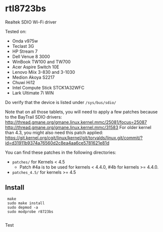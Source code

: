 # rtl8723bs
Realtek SDIO Wi-Fi driver

Tested on:
- Onda v975w
- Teclast 3G
- HP Stream 7
- Dell Venue 8 3000
- WinBook TW100 and TW700
- Acer Aspire Switch 10E
- Lenovo Miix 3-830 and 3-1030
- Medion Akoya S2217
- Chuwi Hi12
- Intel Compute Stick STCK1A32WFC
- Lark Ultimate 7i WIN

Do verify that the device is listed under ```/sys/bus/sdio/```

Note that on all those tablets, you will need to apply a few patches because
to the BayTrail SDIO drivers:
http://thread.gmane.org/gmane.linux.kernel.mmc/25081/focus=25087
http://thread.gmane.org/gmane.linux.kernel.mmc/31583
For older kernel than 4.3, you might also need this patch applied:
https://git.kernel.org/cgit/linux/kernel/git/torvalds/linux.git/commit/?id=d31911b9374a76560d2c8ea4aa6ce5781621e81d

You can find these patches in the following directories:
- `patches/` for Kernels < 4.5
  - Patch #4a is to be used for kernels < 4.4.0, #4b for kernels >= 4.4.0.
- `patches_4.5/` for kernels >= 4.5

## Install

```
 make 
 sudo make install                          
 sudo depmod -a
 sudo modprobe r8723bs
 
 ```

Test
